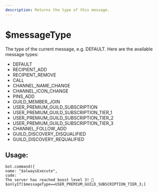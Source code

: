 ```yaml
---
description: Returns the type of this message.
---
```


# $messageType

The type of the current message, e.g. DEFAULT. Here are the available message types:

* DEFAULT
* RECIPIENT\_ADD
* RECIPIENT\_REMOVE
* CALL
* CHANNEL\_NAME\_CHANGE
* CHANNEL\_ICON\_CHANGE
* PINS\_ADD
* GUILD\_MEMBER\_JOIN
* USER\_PREMIUM\_GUILD\_SUBSCRIPTION
* USER\_PREMIUM\_GUILD\_SUBSCRIPTION\_TIER\_1
* USER\_PREMIUM\_GUILD\_SUBSCRIPTION\_TIER\_2
* USER\_PREMIUM\_GUILD\_SUBSCRIPTION\_TIER\_3
* CHANNEL\_FOLLOW\_ADD
* GUILD\_DISCOVERY\_DISQUALIFIED
* GUILD\_DISCOVERY\_REQUALIFIED

## Usage:

```text
bot.command({
name: "$alwaysExecute",
code: `
The server has reached boost level 3! 🎉
$onlyIf[$messageType==USER_PREMIUM_GUILD_SUBSCRIPTION_TIER_3;]
```

